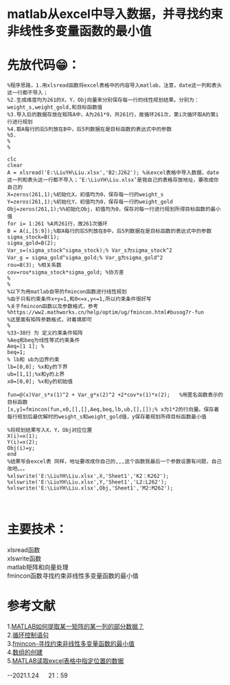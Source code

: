 # matlab从excel中导入数据，并寻找约束非线性多变量函数的最小值
# 先放代码😁：
```
%程序思路，1.用xlsread函数将excel表格中的内容导入matlab，注意，date这一列和表头这一行都不导入；
%2.生成维度均为261的X，Y，Obj向量来分别保存每一行的线性规划结果。分别为：weight_s,weight_gold,和目标函数值
%3.导入后的数据存放在矩阵A中，A为261*9，共261行，故循环261次，第i次循环取A的第i行进行规划
%4.取A每行的后5列放在B中，后5列数据在是目标函数的表达式中的参数
%5.
%
%

clc
clear
A = xlsread('E:\LiuYH\Liu.xlsx','B2:J262'); %从excel表格中导入数据，date这一列和表头这一行都不导入；‘E:\LiuYH\Liu.xlsx’是我自己的表格存放地址，要改成你自己的
X=zeros(261,1);%初始化X，初值均为0，保存每一行的weight_s
Y=zeros(261,1);%初始化Y，初值均为0，保存每一行的weight_gold
Obj=zeros(261,1);%%初始化Obj，初值均为0，保存对每一行进行规划所得目标函数的最小值
for i= 1:261 %A共261行，故261次循环
B = A(i,[5:9]);%取A每行的后5列放在B中，后5列数据在是目标函数的表达式中的参数
sigma_stock=B(1);  
sigma_gold=B(2);
Var_s=(sigma_stock^sigma_stock);% Var_s为sigma_stock^2
Var_g = sigma_gold^sigma_gold;% Var_g为sigma_gold^2
rou=B(3); %相关系数
cov=rou*sigma_stock*sigma_gold; %协方差
%
%
%以下为用matlab自带的fmincon函数进行线性规划
%由于只有约束条件x+y=1,和0<=x,y<=1,所以约束条件很好写
%关于fmincon函数以及参数格式，参考
%https://ww2.mathworks.cn/help/optim/ug/fmincon.html#busog7r-fun
%这里面有矩阵参数格式，对着填即可
%
%33~38行 为 定义约束条件矩阵
%Aeq和beq为线性等式约束条件
Aeq=[1 1]; %
beq=1;
% lb和 ub为边界约束
lb=[0,0]; %x和y的下界
ub=[1,1];%x和y的上界
x0=[0,0]; %x和y的初始值

fun=@(x)Var_s*x(1)^2 + Var_g*x(2)^2 +2*cov*x(1)*x(2);   %用匿名函数表示的目标函数
[x,y]=fmincon(fun,x0,[],[],Aeq,beq,lb,ub,[],[]);% x为1*2的行向量。保存着每行规划后最优解时的weight_s和weight_gold值，y保存着规划所得目标函数最小值

%将规划结果写入X，Y，Obj对应位置
X(i)=x(1);
Y(i)=x(2);
Obj(i)=y;
end
%结果写会excel表 同样，地址要改成你自己的,,,这个函数我最后一个参数设置有问题，自己改吧。。。
%xlswrite('E:\LiuYH\Liu.xlsx',X,'Sheet1','K2：K262');
%xlswrite('E:\LiuYH\Liu.xlsx',Y,'Sheet1','L2:L262');
%xlswrite('E:\LiuYH\Liu.xlsx',Obj,'Sheet1','M2:M262');



```
# 主要技术：
xlsread函数   
xlswrite函数   
matlab矩阵和向量处理   
fmincon函数寻找约束非线性多变量函数的最小值   

# 参考文献
1.[MATLAB如何提取某一矩阵的某一列的部分数据？
](https://blog.csdn.net/NCTU_to_prove_safety/article/details/54925319)   
2.[循环控制语句](https://ww2.mathworks.cn/help/matlab/matlab_prog/loop-control-statements.html)   
3.[fmincon-寻找约束非线性多变量函数的最小值](https://ww2.mathworks.cn/help/optim/ug/fmincon.html#busowg2-1)   
4.[数组的创建](https://www.cnblogs.com/whxiyi/archive/2009/12/08/1619500.html)   
5.[MATLAB读取excel表格中指定位置的数据](https://blog.csdn.net/weixin_39223665/article/details/79904573)

 --2021.1.24 &emsp; 21：59